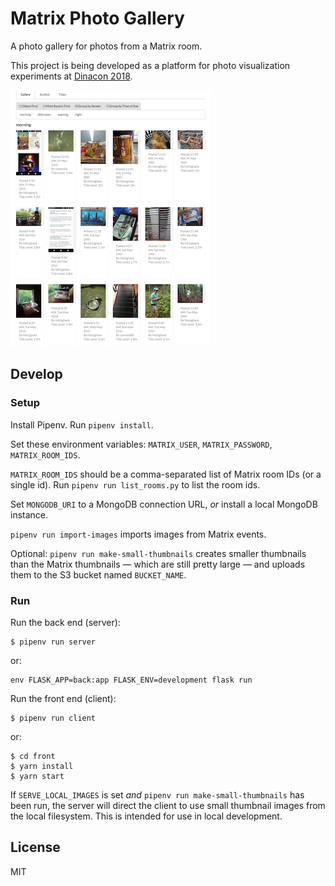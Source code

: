 # Matrix Photo Gallery

A photo gallery for photos from a Matrix room.

This project is being developed as a platform for photo visualization
experiments at [Dinacon 2018](https://www.dinacon.org).

![](./docs/screenshot.png)

## Develop

### Setup

Install Pipenv. Run `pipenv install`.

Set these environment variables: `MATRIX_USER`, `MATRIX_PASSWORD`,
`MATRIX_ROOM_IDS`.

`MATRIX_ROOM_IDS` should be a comma-separated list of Matrix room IDs (or a
single id). Run `pipenv run list_rooms.py` to list the room ids.

Set `MONGODB_URI` to a MongoDB connection URL, *or* install a local MongoDB
instance.

`pipenv run import-images` imports images from Matrix events.

Optional: `pipenv run make-small-thumbnails` creates smaller thumbnails than the
Matrix thumbnails — which are still pretty large — and uploads them to the S3
bucket named `BUCKET_NAME`.

### Run

Run the back end (server):

```shell
$ pipenv run server
```

or:

```shell
env FLASK_APP=back:app FLASK_ENV=development flask run
```

Run the front end (client):

```shell
$ pipenv run client
```

or:

```shell
$ cd front
$ yarn install
$ yarn start
```

If `SERVE_LOCAL_IMAGES` is set *and* `pipenv run make-small-thumbnails` has been
run, the server will direct the client to use small thumbnail images from the
local filesystem. This is intended for use in local development.

## License

MIT
